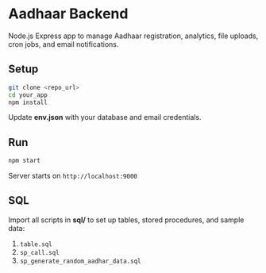 # Aadhaar Backend

Node.js Express app to manage Aadhaar registration, analytics, file uploads, cron jobs, and email notifications.

## Setup

```bash
git clone <repo_url>
cd your_app
npm install
```
Update **env.json** with your database and email credentials.

## Run

```bash
npm start
```

Server starts on `http://localhost:9000`

## SQL

Import all scripts in **sql/** to set up tables, stored procedures, and sample data:

1. `table.sql`
2. `sp_call.sql`
3. `sp_generate_random_aadhar_data.sql`